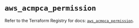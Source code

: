 # `aws_acmpca_permission`

Refer to the Terraform Registry for docs: [`aws_acmpca_permission`](https://registry.terraform.io/providers/hashicorp/aws/5.56.0/docs/resources/acmpca_permission).
